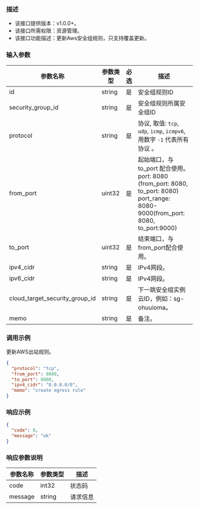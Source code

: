 ### 描述

- 该接口提供版本：v1.0.0+。
- 该接口所需权限：资源管理。
- 该接口功能描述：更新Aws安全组规则，只支持覆盖更新。

### 输入参数

| 参数名称                           | 参数类型      | 必选 | 描述                                                         |
|--------------------------------|-----------|------| ------------------------------------------------------------ |
| id                             | string    | 是 | 安全组规则ID                 |
| security_group_id              | string    | 是 | 安全组规则所属安全组ID                                       |
| protocol                       | string    | 是 | 协议, 取值: `tcp`, `udp`, `icmp`, `icmpv6`,用数字 `-1` 代表所有协议 。 |
| from_port                      | uint32    | 是 | 起始端口，与 to_port 配合使用。<br />port: 8080 (from_port: 8080, to_port: 8080) <br />port_range: 8080-9000(from_port: 8080, to_port:9000) |
| to_port                        | uint32    | 是 | 结束端口，与from_port配合使用。                              |
| ipv4_cidr                      | string    | 是 | IPv4网段。                                                   |
| ipv6_cidr                      | string    | 是 | IPv4网段。                                                   |
| cloud_target_security_group_id | string    | 是 | 下一跳安全组实例云ID，例如：sg-ohuuioma。                    |
| memo                           | string    | 是 | 备注。                                                       |

### 调用示例

更新AWS出站规则。

```json
{
  "protocol": "tcp",
  "from_port": 8080,
  "to_port": 8080,
  "ipv4_cidr": "0.0.0.0/0",
  "memo": "create egress rule"
}
```

### 响应示例

```json
{
  "code": 0,
  "message": "ok"
}
```

### 响应参数说明

| 参数名称    | 参数类型   | 描述   |
|---------|--------|------|
| code    | int32  | 状态码  |
| message | string | 请求信息 |
